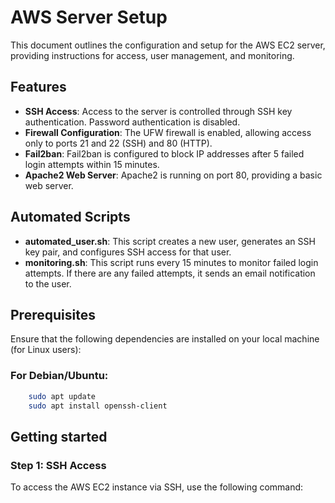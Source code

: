 # AWS Server Setup

This document outlines the configuration and setup for the AWS EC2 server, providing instructions for access, user management, and monitoring.

## Features

- **SSH Access**: Access to the server is controlled through SSH key authentication. Password authentication is disabled.
- **Firewall Configuration**: The UFW firewall is enabled, allowing access only to ports 21 and 22 (SSH) and 80 (HTTP).
- **Fail2ban**: Fail2ban is configured to block IP addresses after 5 failed login attempts within 15 minutes.
- **Apache2 Web Server**: Apache2 is running on port 80, providing a basic web server.

## Automated Scripts

- **automated_user.sh**: This script creates a new user, generates an SSH key pair, and configures SSH access for that user.
- **monitoring.sh**: This script runs every 15 minutes to monitor failed login attempts. If there are any failed attempts, it sends an email notification to the user.

## Prerequisites

Ensure that the following dependencies are installed on your local machine (for Linux users):

### For Debian/Ubuntu:

```bash
    sudo apt update
    sudo apt install openssh-client
```
## Getting started

### Step 1: SSH Access

To access the AWS EC2 instance via SSH, use the following command: